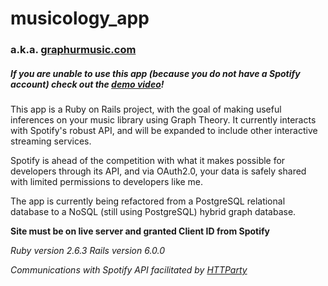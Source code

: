 # musicology_app
### a.k.a. [graphurmusic.com](https://www.graphurmusic.com)

##### *If you are unable to use this app (because you do not have a Spotify account) check out the [demo video](https://youtu.be/YlqB5HX-Xm8)!* 

This app is a Ruby on Rails project, with the goal of making useful inferences on your music library using Graph Theory.  It currently interacts with Spotify's robust API, and will be expanded to include other interactive streaming services.

Spotify is ahead of the competition with what it makes possible for developers through its API, and via OAuth2.0, your data is safely shared with limited permissions to developers like me.

The app is currently being refactored from a PostgreSQL relational database to a NoSQL (still using PostgreSQL) hybrid graph database.

**Site must be on live server and granted Client ID from Spotify**

*Ruby version 2.6.3*
*Rails version 6.0.0*

*Communications with Spotify API facilitated by [HTTParty](https://github.com/jnunemaker/httparty)*
